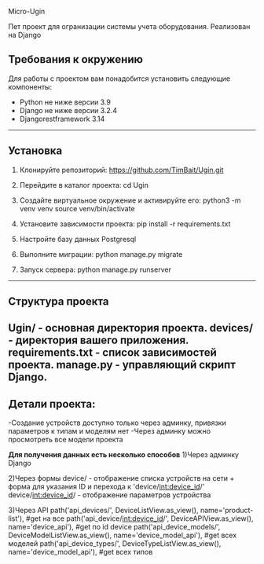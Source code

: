 Micro-Ugin

Пет проект для огранизации системы учета оборудования. Реализован на Django

## Требования к окружению

Для работы с проектом вам понадобится установить следующие компоненты:

- Python не ниже версии 3.9
- Django не ниже версии 3.2.4
- Djangorestframework 3.14

-----------------------------------------------------------
## **Установка**

1. Клонируйте репозиторий:
  https://github.com/TimBait/Ugin.git

2. Перейдите в каталог проекта:
  cd Ugin

3. Создайте виртуальное окружение и активируйте его:
  python3 -m venv venv
  source venv/bin/activate

4. Установите зависимости проекта:
   pip install -r requirements.txt

5. Настройте базу данных Postgresql

6. Выполните миграции:
   python manage.py migrate

7. Запуск сервера:
   python manage.py runserver

-----------------------------------------------------------
## **Структура проекта**
Ugin/ - основная директория проекта.
devices/ - директория вашего приложения.
requirements.txt - список зависимостей проекта.
manage.py - управляющий скрипт Django.
-----------------------------------------------------------

## **Детали проекта:**
-Создание устройств доступно только через админку, привязки параметров к типам и моделям нет 
-Через админку можно просмотреть все модели проекта

**Для получения данных есть несколько способов**
1)Через админку Django

2)Через формы
device/ - отображение списка устройств на сети + форма для указания ID и перехода к 'device/<int:device_id>/'
device/<int:device_id>/ - отображение параметров устройства

3)Через API
path('api_devices/', DeviceListView.as_view(), name='product-list'), #get на все
path('api_device/<int:device_id>/', DeviceAPIView.as_view(), name='device_api'), #get по id device
path('api_device_models/', DeviceModelListView.as_view(), name='device_model_api'), #get всех моделей
path('api_device_types/', DeviceTypeListView.as_view(), name='device_model_api'), #get всех типов
